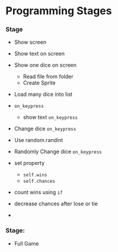 # Programming Stages




### Stage
- Show screen

- Show text on screen


- Show one dice on screen
    - Read file from folder
    - Create Sprite

- Load many dice into list

- `on_keypress`
    - show text `on_keypress`

- Change dice `on_keypress`

- Use random.randint

- Randomly Change dice `on_keypress`

- set property
    - `self.wins`
    - `self.chances`

- count wins using `if`

- decrease chances after lose or tie

-


### Stage:
- Full Game